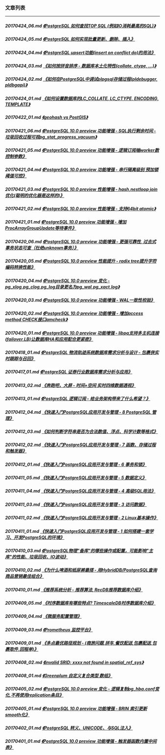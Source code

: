 ### 文章列表  
----  
##### 20170424_06.md   [《PostgreSQL 如何查找TOP SQL (例如IO消耗最高的SQL)》](20170424_06.md)  
##### 20170424_05.md   [《PostgreSQL 如何实现批量更新、删除、插入》](20170424_05.md)  
##### 20170424_04.md   [《PostgreSQL upsert功能(insert on conflict do)的用法》](20170424_04.md)  
##### 20170424_03.md   [《如何按拼音排序 - 数据库本土化特性(collate, ctype, ...)》](20170424_03.md)  
##### 20170424_02.md   [《如何在PostgreSQL中调试plpgsql存储过程(pldebugger, pldbgapi)》](20170424_02.md)  
##### 20170424_01.md   [《如何设置数据库的LC_COLLATE, LC_CTYPE, ENCODING, TEMPLATE》](20170424_01.md)  
##### 20170422_01.md   [《geohash vs PostGIS》](20170422_01.md)  
##### 20170421_06.md   [《PostgreSQL 10.0 preview 功能增强 - SQL执行剩余时间 - 垃圾回收过程可视pg_stat_progress_vacuum》](20170421_06.md)  
##### 20170421_05.md   [《PostgreSQL 10.0 preview 功能增强 - 逻辑订阅端worker数控制参数》](20170421_05.md)  
##### 20170421_04.md   [《PostgreSQL 10.0 preview 功能增强 - 串行隔离级别 预加锁阈值可控》](20170421_04.md)  
##### 20170421_03.md   [《PostgreSQL 10.0 preview 性能增强 - hash,nestloop join优化(聪明的优化器是这样的)》](20170421_03.md)  
##### 20170421_02.md   [《PostgreSQL 10.0 preview 性能增强 - 支持64bit atomic》](20170421_02.md)  
##### 20170421_01.md   [《PostgreSQL 10.0 preview 功能增强 - 增加ProcArrayGroupUpdate等待事件》](20170421_01.md)  
##### 20170420_06.md   [《PostgreSQL 10.0 preview 功能增强 - 更强可靠性, 过去式事务状态可查（杜绝unknown事务）》](20170420_06.md)  
##### 20170420_05.md   [《PostgreSQL 10.0 preview 性能提升 - radix tree提升字符编码转换性能》](20170420_05.md)  
##### 20170420_04.md   [《PostgreSQL 10.0 preview 变化 - pg_xlog,pg_clog,pg_log目录更名为pg_wal,pg_xact,log》](20170420_04.md)  
##### 20170420_03.md   [《PostgreSQL 10.0 preview 功能增强 - WAL一致性校验》](20170420_03.md)  
##### 20170420_02.md   [《PostgreSQL 10.0 preview 功能增强 - 增加access method CHECK接口amcheck》](20170420_02.md)  
##### 20170420_01.md   [《PostgreSQL 10.0 preview 功能增强 - libpq支持多主机连接(failover,LB)让数据库HA和应用配合更紧密》](20170420_01.md)  
##### 20170418_01.md   [《PostgreSQL 物流轨迹系统数据库需求分析与设计 - 包裹侠实时跟踪与召回》](20170418_01.md)  
##### 20170417_01.md   [《PostgreSQL 证券行业数据库需求分析与应用》](20170417_01.md)  
##### 20170413_02.md   [《奔跑吧，大屏 - 时间+空间 实时四维数据透视》](20170413_02.md)  
##### 20170413_01.md   [《PostgreSQL 逻辑订阅 - 给业务架构带来了什么希望？》](20170413_01.md)  
##### 20170412_04.md   [《快速入门PostgreSQL应用开发与管理 - 8 PostgreSQL 管理》](20170412_04.md)  
##### 20170412_03.md   [《如何判断字符串是否为合法数值、浮点、科学计数等格式》](20170412_03.md)  
##### 20170412_02.md   [《快速入门PostgreSQL应用开发与管理 - 7 函数、存储过程和触发器》](20170412_02.md)  
##### 20170412_01.md   [《快速入门PostgreSQL应用开发与管理 - 6 事务和锁》](20170412_01.md)  
##### 20170411_05.md   [《快速入门PostgreSQL应用开发与管理 - 5 数据定义》](20170411_05.md)  
##### 20170411_04.md   [《快速入门PostgreSQL应用开发与管理 - 4 高级SQL用法》](20170411_04.md)  
##### 20170411_03.md   [《快速入门PostgreSQL应用开发与管理 - 3 访问数据》](20170411_03.md)  
##### 20170411_02.md   [《快速入门PostgreSQL应用开发与管理 - 2 Linux基本操作》](20170411_02.md)  
##### 20170411_01.md   [《快速入门PostgreSQL应用开发与管理 - 1 如何搭建一套学习、开发PostgreSQL的环境》](20170411_01.md)  
##### 20170410_03.md   [《PostgreSQL物理"备库"的哪些操作或配置，可能影响"主库"的性能、垃圾回收、IO波动》](20170410_03.md)  
##### 20170410_02.md   [《为什么啤酒和纸尿裤最搭 - 用HybridDB/PostgreSQL查询商品营销最佳组合》](20170410_02.md)  
##### 20170410_01.md   [《推荐系统分析 - 推荐算法, RecDB推荐数据库介绍》](20170410_01.md)  
##### 20170409_05.md   [《时序数据库有哪些特点? TimescaleDB时序数据库介绍》](20170409_05.md)  
##### 20170409_04.md   [《微服务配置管理》](20170409_04.md)  
##### 20170409_03.md   [《Prometheus 监控平台》](20170409_03.md)  
##### 20170409_01.md   [《多点最优路径规划 - (商旅问题,拼车,餐饮配送,包裹配送,包裹取件,回程单)》](20170409_01.md)  
##### 20170408_02.md   [《invalid SRID: xxxx not found in spatial_ref_sys》](20170408_02.md)  
##### 20170408_01.md   [《Greenplum 自定义复合类型 数组》](20170408_01.md)  
##### 20170405_02.md   [《PostgreSQL 10.0 preview 变化 - 逻辑复制pg_hba.conf变化,不再使用replication条目》](20170405_02.md)  
##### 20170405_01.md   [《PostgreSQL 10.0 preview 功能增强 - BRIN 索引更新smooth化》](20170405_01.md)  
##### 20170402_01.md   [《PostgreSQL 转义、UNICODE、与SQL注入》](20170402_01.md)  
##### 20170401_01.md   [《PostgreSQL 10.0 preview 功能增强 - 触发器函数内置中间表》](20170401_01.md)  
